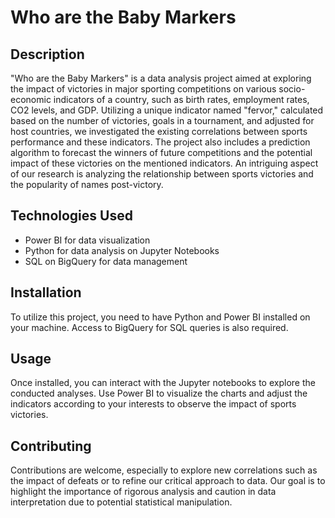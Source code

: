 # Who are the Baby Markers

## Description

"Who are the Baby Markers" is a data analysis project aimed at exploring the impact of victories in major sporting competitions on various socio-economic indicators of a country, such as birth rates, employment rates, CO2 levels, and GDP. Utilizing a unique indicator named "fervor," calculated based on the number of victories, goals in a tournament, and adjusted for host countries, we investigated the existing correlations between sports performance and these indicators. The project also includes a prediction algorithm to forecast the winners of future competitions and the potential impact of these victories on the mentioned indicators. An intriguing aspect of our research is analyzing the relationship between sports victories and the popularity of names post-victory.

## Technologies Used

- Power BI for data visualization
- Python for data analysis on Jupyter Notebooks
- SQL on BigQuery for data management

## Installation

To utilize this project, you need to have Python and Power BI installed on your machine. Access to BigQuery for SQL queries is also required.

## Usage

Once installed, you can interact with the Jupyter notebooks to explore the conducted analyses. Use Power BI to visualize the charts and adjust the indicators according to your interests to observe the impact of sports victories.

## Contributing

Contributions are welcome, especially to explore new correlations such as the impact of defeats or to refine our critical approach to data. Our goal is to highlight the importance of rigorous analysis and caution in data interpretation due to potential statistical manipulation.
